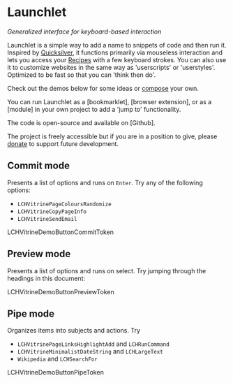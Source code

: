 # Launchlet
_Generalized interface for keyboard-based interaction_

Launchlet is a simple way to add a name to snippets of code and then run it. Inspired by [Quicksilver](LCH_VITRINE_QUICKSILVER_URL), it functions primarily via mouseless interaction and lets you access your [Recipes](LCHVitrineTokenGuideURL) with a few keyboard strokes. You can also use it to customize websites in the same way as 'userscripts' or 'userstyles'. Optimized to be fast so that you can 'think then do'.

Check out the demos below for some ideas or [compose](LCHVitrineTokenComposeURL) your own.

You can run Launchlet as a [bookmarklet], [browser extension], or as a [module] in your own project to add a 'jump to' functionality.

The code is open-source and available on [Github].

The project is freely accessible but if you are in a position to give, please [donate](LCH_SHARED_DONATE_URL) to support future development.

## Commit mode

Presents a list of options and runs on `Enter`. Try any of the following options:
- `LCHVitrinePageColoursRandomize`
- `LCHVitrineCopyPageInfo`
- `LCHVitrineSendEmail`

LCHVitrineDemoButtonCommitToken

## Preview mode

Presents a list of options and runs on select. Try jumping through the headings in this document:

LCHVitrineDemoButtonPreviewToken

## Pipe mode

Organizes items into subjects and actions. Try
- `LCHVitrinePageLinksHighlightAdd` and `LCHRunCommand`
- `LCHVitrineMinimalistDateString` and `LCHLargeText`
- `Wikipedia` and `LCHSearchFor`

LCHVitrineDemoButtonPipeToken
